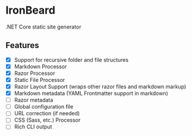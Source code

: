 # IronBeard
.NET Core static site generator

## Features
- [x] Support for recursive folder and file structures
- [x] Markdown Processor
- [x] Razor Processor
- [x] Static File Processor
- [x] Razor Layout Support (wraps other razor files and markdown markup)
- [x] Markdown metadata (YAML Frontmatter support in markdown)
- [ ] Razor metadata
- [ ] Global configuration file
- [ ] URL correction (if needed)
- [ ] CSS (Sass, etc.) Processor
- [ ] Rich CLI output
